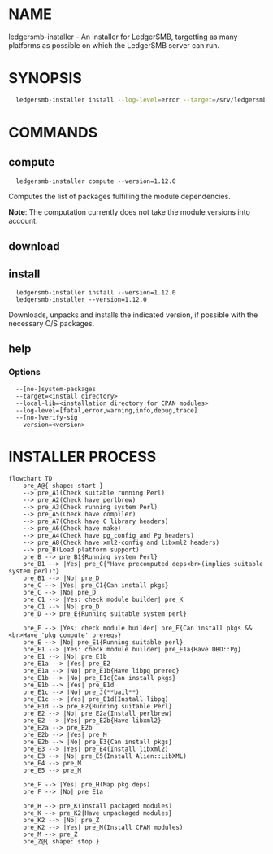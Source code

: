 
# NAME

ledgersmb-installer - An installer for LedgerSMB, targetting as many platforms as possible
on which the LedgerSMB server can run.

# SYNOPSIS

```bash
  ledgersmb-installer install --log-level=error --target=/srv/ledgersmb --version=1.12.0
```
# COMMANDS

## compute

```plain
  ledgersmb-installer compute --version=1.12.0
```

Computes the list of packages fulfilling the module dependencies.

**Note**: The computation currently does not take the module versions into account.

## download

## install

```plain
  ledgersmb-installer install --version=1.12.0
  ledgersmb-installer --version=1.12.0
```

Downloads, unpacks and installs the indicated version, if possible with the
necessary O/S packages.

## help

### Options

```plain
  --[no-]system-packages
  --target=<install directory>
  --local-lib=<installation directory for CPAN modules>
  --log-level=[fatal,error,warning,info,debug,trace]
  --[no-]verify-sig
  --version=<version>
```


# INSTALLER PROCESS

```mermaid
flowchart TD
    pre_A@{ shape: start }
    --> pre_A1(Check suitable running Perl)
    --> pre_A2(Check have perlbrew)
    --> pre_A3(Check running system Perl)
    --> pre_A5(Check have compiler)
    --> pre_A7(Check have C library headers)
    --> pre_A6(Check have make)
    --> pre_A4(Check have pg_config and Pg headers)
    --> pre_A8(Check have xml2-config and libxml2 headers)
    --> pre_B(Load platform support)
    pre_B --> pre_B1{Running system Perl}
    pre_B1 --> |Yes| pre_C{"Have precomputed deps<br>(implies suitable system perl)"}
    pre_B1 --> |No| pre_D
    pre_C --> |Yes| pre_C1{Can install pkgs}
    pre_C --> |No| pre_D
    pre_C1 --> |Yes: check module builder| pre_K
    pre_C1 --> |No| pre_D
    pre_D --> pre_E{Running suitable system perl}

    pre_E --> |Yes: check module builder| pre_F{Can install pkgs && <br>Have 'pkg compute' prereqs}
    pre_E --> |No| pre_E1{Running suitable perl}
    pre_E1 --> |Yes: check module builder| pre_E1a{Have DBD::Pg}
    pre_E1 --> |No| pre_E1b
    pre_E1a --> |Yes| pre_E2
    pre_E1a --> |No| pre_E1b{Have libpq prereq}
    pre_E1b --> |No| pre_E1c{Can install pkgs}
    pre_E1b --> |Yes| pre_E1d
    pre_E1c --> |No| pre_J(**bail**)
    pre_E1c --> |Yes| pre_E1d(Install libpq)
    pre_E1d --> pre_E2{Running suitable Perl}
    pre_E2 --> |No| pre_E2a(Install perlbrew)
    pre_E2 --> |Yes| pre_E2b{Have libxml2}
    pre_E2a --> pre_E2b
    pre_E2b --> |Yes| pre_M
    pre_E2b --> |No| pre_E3{Can install pkgs}
    pre_E3 --> |Yes| pre_E4(Install libxml2)
    pre_E3 --> |No| pre_E5(Install Alien::LibXML)
    pre_E4 --> pre_M
    pre_E5 --> pre_M

    pre_F --> |Yes| pre_H(Map pkg deps)
    pre_F --> |No| pre_E1a

    pre_H --> pre_K(Install packaged modules)
    pre_K --> pre_K2{Have unpackaged modules}
    pre_K2 --> |No| pre_Z
    pre_K2 --> |Yes| pre_M(Install CPAN modules)
    pre_M --> pre_Z
    pre_Z@{ shape: stop }
```
